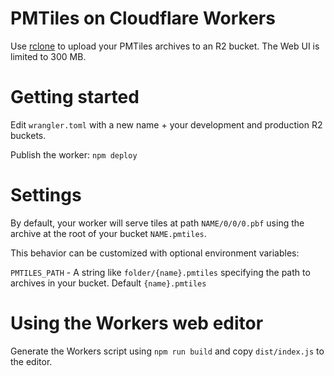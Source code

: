 # PMTiles on Cloudflare Workers

Use [rclone](https://rclone.org/downloads/) to upload your PMTiles archives to an R2 bucket. The Web UI is limited to 300 MB.

# Getting started

Edit `wrangler.toml` with a new name + your development and production R2 buckets.

Publish the worker: `npm deploy`

# Settings

By default, your worker will serve tiles at path `NAME/0/0/0.pbf` using the archive at the root of your bucket `NAME.pmtiles`.

This behavior can be customized with optional environment variables:

`PMTILES_PATH` - A string like `folder/{name}.pmtiles` specifying the path to archives in your bucket. Default `{name}.pmtiles`

# Using the Workers web editor

Generate the Workers script using `npm run build` and copy `dist/index.js` to the editor.